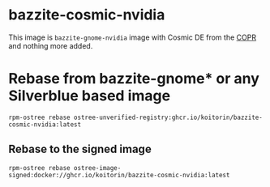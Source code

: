 # bazzite-cosmic-nvidia

This image is `bazzite-gnome-nvidia` image with Cosmic DE from the [COPR](https://copr.fedorainfracloud.org/coprs/ryanabx/cosmic-epoch/) and nothing more added.

# Rebase from bazzite-gnome* or any Silverblue based image

```rpm-ostree rebase ostree-unverified-registry:ghcr.io/koitorin/bazzite-cosmic-nvidia:latest```

## Rebase to the signed image

```rpm-ostree rebase ostree-image-signed:docker://ghcr.io/koitorin/bazzite-cosmic-nvidia:latest```
